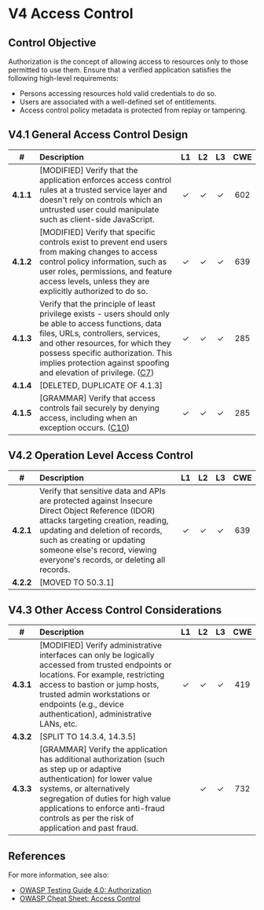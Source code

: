 # V4 Access Control

## Control Objective

Authorization is the concept of allowing access to resources only to those permitted to use them. Ensure that a verified application satisfies the following high-level requirements:

* Persons accessing resources hold valid credentials to do so.
* Users are associated with a well-defined set of entitlements.
* Access control policy metadata is protected from replay or tampering.

## V4.1 General Access Control Design

| # | Description | L1 | L2 | L3 | CWE |
| :---: | :--- | :---: | :---: | :---: | :---: |
| **4.1.1** | [MODIFIED] Verify that the application enforces access control rules at a trusted service layer and doesn't rely on controls which an untrusted user could manipulate such as client-side JavaScript. | ✓ | ✓ | ✓ | 602 |
| **4.1.2** | [MODIFIED] Verify that specific controls exist to prevent end users from making changes to access control policy information, such as user roles, permissions, and feature access levels, unless they are explicitly authorized to do so. | ✓ | ✓ | ✓ | 639 |
| **4.1.3** | Verify that the principle of least privilege exists - users should only be able to access functions, data files, URLs, controllers, services, and other resources, for which they possess specific authorization. This implies protection against spoofing and elevation of privilege. ([C7](https://owasp.org/www-project-proactive-controls/#div-numbering)) | ✓ | ✓ | ✓ | 285 |
| **4.1.4** | [DELETED, DUPLICATE OF 4.1.3] | | | | |
| **4.1.5** | [GRAMMAR] Verify that access controls fail securely by denying access, including when an exception occurs. ([C10](https://owasp.org/www-project-proactive-controls/#div-numbering)) | ✓ | ✓ | ✓ | 285 |

## V4.2 Operation Level Access Control

| # | Description | L1 | L2 | L3 | CWE |
| :---: | :--- | :---: | :---: | :---: | :---: |
| **4.2.1** | Verify that sensitive data and APIs are protected against Insecure Direct Object Reference (IDOR) attacks targeting creation, reading, updating and deletion of records, such as creating or updating someone else's record, viewing everyone's records, or deleting all records. | ✓ | ✓ | ✓ | 639 |
| **4.2.2** | [MOVED TO 50.3.1] | | | | |

## V4.3 Other Access Control Considerations

| # | Description | L1 | L2 | L3 | CWE |
| :---: | :--- | :---: | :---: | :---: | :---: |
| **4.3.1** | [MODIFIED] Verify administrative interfaces can only be logically accessed from trusted endpoints or locations. For example, restricting access to bastion or jump hosts, trusted admin workstations or endpoints (e.g., device authentication), administrative LANs, etc. | ✓ | ✓ | ✓ | 419 |
| **4.3.2** | [SPLIT TO 14.3.4, 14.3.5] | | | | |
| **4.3.3** | [GRAMMAR] Verify the application has additional authorization (such as step up or adaptive authentication) for lower value systems, or alternatively segregation of duties for high value applications to enforce anti-fraud controls as per the risk of application and past fraud. | | ✓ | ✓ | 732 |

## References

For more information, see also:

* [OWASP Testing Guide 4.0: Authorization](https://owasp.org/www-project-web-security-testing-guide/v41/4-Web_Application_Security_Testing/05-Authorization_Testing/README.html)
* [OWASP Cheat Sheet: Access Control](https://cheatsheetseries.owasp.org/cheatsheets/Access_Control_Cheat_Sheet.html)
